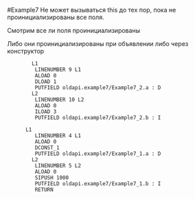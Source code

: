 #Example7
Не может вызываться this до тех пор, 
пока не проинициализированы все поля.

Смотрим все ли поля проинициализированы

Либо они проинициализированы при  объявлении
 либо через конструктор



```
        L1
         LINENUMBER 9 L1
         ALOAD 0
         DLOAD 1
         PUTFIELD oldapi.example7/Example7_2.a : D
        L2
         LINENUMBER 10 L2
         ALOAD 0
         ILOAD 3
         PUTFIELD oldapi.example7/Example7_2.b : I

```
```
      L1
         LINENUMBER 4 L1
         ALOAD 0
         DCONST_1
         PUTFIELD oldapi.example7/Example7_1.a : D
        L2
         LINENUMBER 5 L2
         ALOAD 0
         SIPUSH 1000
         PUTFIELD oldapi.example7/Example7_1.b : I
         RETURN

```


